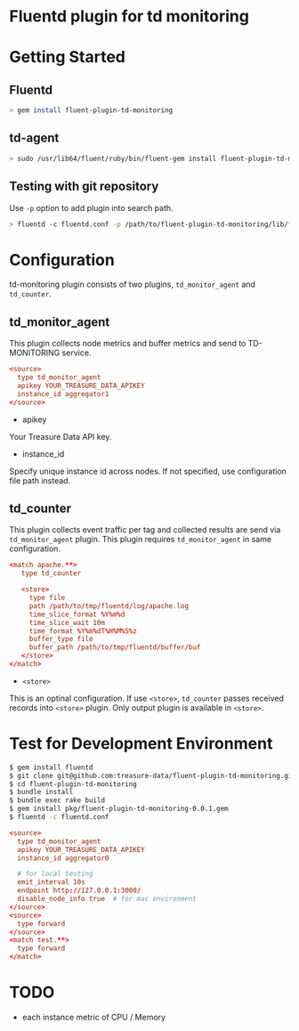 # Fluentd plugin for td monitoring

# Getting Started

## Fluentd

```sh
> gem install fluent-plugin-td-monitoring
```

## td-agent

```sh
> sudo /usr/lib64/fluent/ruby/bin/fluent-gem install fluent-plugin-td-monitoring 
```

## Testing with git repository

Use `-p` option to add plugin into search path. 

```sh
> fluentd -c fluentd.conf -p /path/to/fluent-plugin-td-monitoring/lib/fluent/plugin
```

# Configuration

td-monitoring plugin consists of two plugins, `td_monitor_agent` and `td_counter`.

## td_monitor_agent

This plugin collects node metrics and buffer metrics and send to TD-MONITORING service.

```conf
<source>
  type td_monitor_agent
  apikey YOUR_TREASURE_DATA_APIKEY
  instance_id aggregator1
</source>
```

* apikey

Your Treasure Data API key.

* instance_id

Specify unique instance id across nodes. If not specified, use configuration file path instead.

## td_counter

This plugin collects event traffic per tag and collected results are send via `td_monitor_agent` plugin.
This plugin requires `td_monitor_agent` in same configuration.

```conf
<match apache.**>
   type td_counter

   <store>
     type file
     path /path/to/tmp/fluentd/log/apache.log
     time_slice_format %Y%m%d
     time_slice_wait 10m
     time_format %Y%m%dT%H%M%S%z
     buffer_type file
     buffer_path /path/to/tmp/fluentd/buffer/buf
   </store>
</match>
```

* `<store>`

This is an optinal configuration. If use `<store>`, `td_counter` passes received records into `<store>` plugin.
Only output plugin is available in `<store>`.

# Test for Development Environment

```sh
$ gem install fluentd
$ git clone git@github.com:treasure-data/fluent-plugin-td-monitoring.git
$ cd fluent-plugin-td-monitoring
$ bundle install
$ bundle exec rake build
$ gem install pkg/fluent-plugin-td-monitoring-0.0.1.gem
$ fluentd -c fluentd.conf
```

```conf
<source>
  type td_monitor_agent
  apikey YOUR_TREASURE_DATA_APIKEY
  instance_id aggregator0

  # for local testing
  emit_interval 10s
  endpoint http://127.0.0.1:3000/
  disable_node_info true  # for mac environment
</source>
<source>
  type forward
</source>
<match test.**>
  type forward
</match>
```

# TODO

- each instance metric of CPU / Memory
